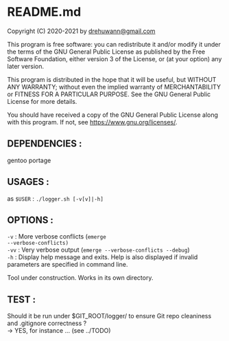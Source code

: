 # README.md
Copyright (C) 2020-2021 by drehuwann@gmail.com

   This program is free software: you can redistribute it and/or modify
   it under the terms of the GNU General Public License as published by
   the Free Software Foundation, either version 3 of the License, or
   (at your option) any later version.

   This program is distributed in the hope that it will be useful,
   but WITHOUT ANY WARRANTY; without even the implied warranty of
   MERCHANTABILITY or FITNESS FOR A PARTICULAR PURPOSE.  See the
   GNU General Public License for more details.

   You should have received a copy of the GNU General Public License
   along with this program.  If not, see <https://www.gnu.org/licenses/>.


## DEPENDENCIES :<br>
gentoo portage

## USAGES :<br>
as <code>$USER</code> : <code>./logger.sh [-v[v]|-h]</code><br>

## OPTIONS :<br>
<code>-v</code> : More verbose conflicts (<code>emerge --verbose-conflicts)</code><br>
<code>-vv</code> : Very verbose output (<code>emerge --verbose-conflicts --debug</code>)<br>
<code>-h</code> : Display help message and exits. Help is also displayed if invalid parameters are specified in command line.<br>

Tool under construction. Works in its own directory.<br>

## TEST :<br>
Should it be run under $GIT_ROOT/logger/ to ensure Git repo cleaniness and .gitignore correctness ?<br>
-> YES, for instance ... (see ../TODO)<br>
